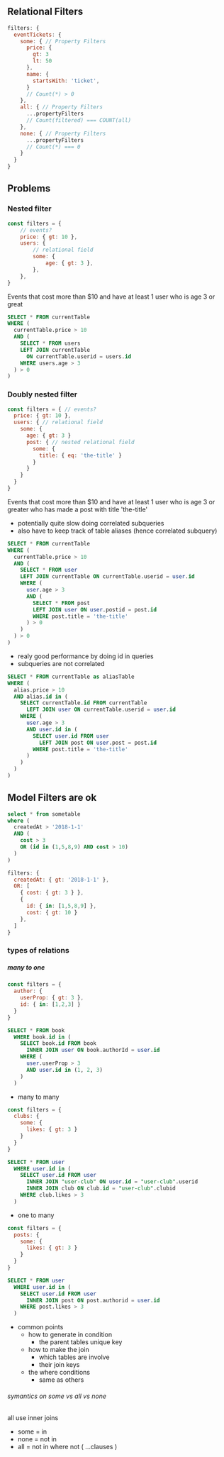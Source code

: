 ## Relational Filters

```javascript
filters: {
  eventTickets: {
    some: { // Property Filters
      price: {
        gt: 3
        lt: 50
      },
      name: {
        startsWith: 'ticket',
      }
      // Count(*) > 0
    },
    all: { // Property Filters
      ...propertyFilters
      // Count(filtered) === COUNT(all)
    },
    none: { // Property Filters
      ...propertyFilters
      // Count(*) === 0
    }
  }
}
```

## Problems


### Nested filter

```javascript
const filters = {
    // events?
    price: { gt: 10 },
    users: {
        // relational field
        some: {
            age: { gt: 3 },
        },
    },
}
```

Events that cost more than $10 and have at least 1 user who is age 3 or great

```sql
SELECT * FROM currentTable
WHERE (
  currentTable.price > 10
  AND (
    SELECT * FROM users
    LEFT JOIN currentTable
      ON currentTable.userid = users.id
    WHERE users.age > 3
  ) > 0
)
```

### Doubly nested filter

```javascript
const filters = { // events?
  price: { gt: 10 },
  users: { // relational field
    some: {
      age: { gt: 3 }
      post: { // nested relational field
        some: {
          title: { eq: 'the-title' }
        }
      }
    }
  }
}
```

Events that cost more than $10 and have at least 1 user who is age 3 or greater who has made a post with title 'the-title'

* potentially quite slow doing correlated subqueries
* also have to keep track of table aliases (hence correlated subquery)
```sql
SELECT * FROM currentTable
WHERE (
  currentTable.price > 10
  AND (
    SELECT * FROM user
    LEFT JOIN currentTable ON currentTable.userid = user.id
    WHERE (
      user.age > 3
      AND (
        SELECT * FROM post
        LEFT JOIN user ON user.postid = post.id
        WHERE post.title = 'the-title'
      ) > 0
    )
  ) > 0
)
```

* realy good performance by doing id in queries
* subqueries are not correlated
```sql
SELECT * FROM currentTable as aliasTable
WHERE (
  alias.price > 10
  AND alias.id in (
    SELECT currentTable.id FROM currentTable
      LEFT JOIN user ON currentTable.userid = user.id
    WHERE (
      user.age > 3
      AND user.id in (
        SELECT user.id FROM user
          LEFT JOIN post ON user.post = post.id
        WHERE post.title = 'the-title'
      )
    )
  )
)
```

## Model Filters are ok

```sql
select * from sometable
where (
  createdAt > '2018-1-1'
  AND (
    cost > 3
    OR (id in (1,5,8,9) AND cost > 10)
  )
)
```

```javascript
filters: {
  createdAt: { gt: '2018-1-1' },
  OR: [
    { cost: { gt: 3 } },
    {
      id: { in: [1,5,8,9] },
      cost: { gt: 10 }
    },
  ]
}
```


### types of relations
##### many to one
```javascript
const filters = {
  author: {
    userProp: { gt: 3 },
    id: { in: [1,2,3] }
  }
}
```

```sql
SELECT * FROM book
  WHERE book.id in (
    SELECT book.id FROM book
      INNER JOIN user ON book.authorId = user.id
    WHERE (
      user.userProp > 3
      AND user.id in (1, 2, 3)
    )
  )
```

* many to many
```javascript
const filters = {
  clubs: {
    some: {
      likes: { gt: 3 }
    }
  }
}
```

```sql
SELECT * FROM user
  WHERE user.id in (
    SELECT user.id FROM user
      INNER JOIN "user-club" ON user.id = "user-club".userid
      INNER JOIN club ON club.id = "user-club".clubid
    WHERE club.likes > 3
  )
```

* one to many
```javascript
const filters = {
  posts: {
    some: {
      likes: { gt: 3 }
    }
  }
}
```

```sql
SELECT * FROM user
  WHERE user.id in (
    SELECT user.id FROM user
      INNER JOIN post ON post.authorid = user.id
    WHERE post.likes > 3
  )
```

* common points
  * how to generate in condition
    * the parent tables unique key
  * how to make the join
    * which tables are involve
    * their join keys
  * the where conditions
    * same as others

###### symantics on some vs all vs none

all use inner joins
* some = in
* none = not in
* all = not in where not ( ...clauses )

###